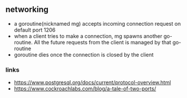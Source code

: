 ## networking

- a goroutine(nicknamed mg) accepts incoming connection request on default port 1206
- when a client tries to make a connection, mg spawns another go-routine. All the future requests from the client is managed by that go-routine
- goroutine dies once the connection is closed by the client


### links
- https://www.postgresql.org/docs/current/protocol-overview.html
- https://www.cockroachlabs.com/blog/a-tale-of-two-ports/